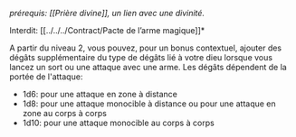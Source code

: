 *prérequis: [[Prière divine]], un lien avec une divinité.*

Interdit: [[../../../Contract/Pacte de l’arme magique]]* 

A partir du niveau 2, vous pouvez, pour un bonus contextuel, ajouter des dégâts supplémentaire du type de dégâts lié à votre dieu lorsque vous lancez un sort ou une attaque avec une arme. Les dégâts dépendent de la portée de l'attaque:
- 1d6: pour une attaque en zone à distance
- 1d8: pour une attaque monocible à distance ou pour une attaque en zone au corps à corps
- 1d10: pour une attaque monocible au corps à corps
